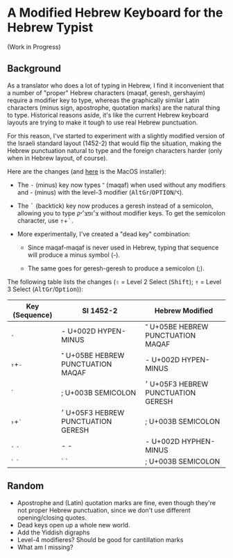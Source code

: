 # A Modified Hebrew Keyboard for the Hebrew Typist

(Work in Progress)

## Background

As a translator who does a lot of typing in Hebrew, I find it inconvenient that
a number of "proper" Hebrew characters (maqaf, geresh, gershayim) require a
modifier key to type, whereas the graphically similar Latin characters (minus
sign, apostrophe, quotation marks) are the natural thing to type. Historical
reasons aside, it's like the current Hebrew keyboard layouts are trying to make
it tough to use real Hebrew punctuation.

For this reason, I've started to experiment with a slightly modified version of
the Israeli standard layout (1452-2) that would flip the situation, making the
Hebrew punctuation natural to type and the foreign characters harder (only when
in Hebrew layout, of course).

Here are the changes (and [here](Hebrew%20Modified.dms?raw=true) is the MacOS installer):

- The <kbd>-</kbd> (minus) key now types ־ (maqaf) when used without any
  modifiers and - (minus) with the level-3 modifier
(<kbd>AltGr</kbd>/<kbd>OPTION</kbd>/<kbd>⌥</kbd>).

- The <kbd>\`</kbd> (backtick) key now produces a geresh instead of a
  semicolon, allowing you to type צ׳ופצ׳יק without modifier keys. To get the
semicolon character, use <kbd>⇮</kbd>+<kbd>\`</kbd>.

- More experimentally, I've created a "dead key" combination:

  - Since maqaf-maqaf is never used in Hebrew, typing that sequence will
    produce a minus symbol (-).

  - The same goes for geresh-geresh to produce a semicolon (;).

The following table lists the changes (<kbd>⇧</kbd> = Level 2 Select (<kbd>Shift</kbd>);
<kbd>⇮</kbd> = Level 3 Select (<kbd>AltGr</kbd>/<kbd>Option</kbd>)):

| Key (Sequence)               | SI 1452-2                             | Hebrew Modified                       |
| ---------------------------- | ------------------------------------- | ------------------------------------- |
| <kbd>-</kbd>                 | - U+002D HYPEN-MINUS                  | ־ U+05BE HEBREW PUNCTUATION MAQAF     |
| <kbd>⇮</kbd>+<kbd>-</kbd>    | ־ U+05BE HEBREW PUNCTUATION MAQAF     | - U+002D HYPEN-MINUS                  |
| <kbd>\`</kbd>                | ; U+003B SEMICOLON                    | ׳ U+05F3 HEBREW PUNCTUATION GERESH    |
| <kbd>⇮</kbd>+<kbd>\`</kbd>   | ׳  U+05F3 HEBREW PUNCTUATION GERESH   | ; U+003B SEMICOLON                    |
| <kbd>-</kbd> <kbd>-</kbd>    | - -                                   | - U+002D HYPHEN-MINUS                 |
| <kbd>\`</kbd> <kbd>\`</kbd>  | \` \`                                 | ; U+003B SEMICOLON                    |


## Random
- Apostrophe and (Latin) quotation marks are fine, even though they're not proper Hebrew punctuation,
  since we don't use different opening/closing quotes.
- Dead keys open up a whole new world.
- Add the Yiddish digraphs
- Level-4 modifieres? Should be good for cantillation marks
- What am I missing?
